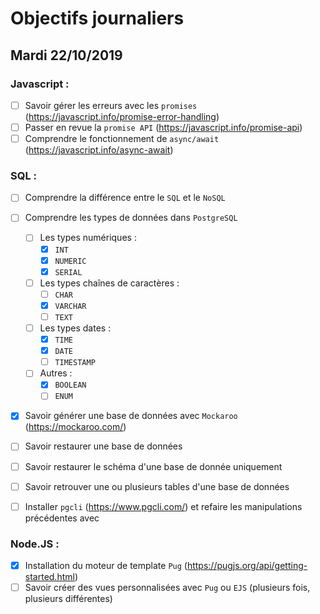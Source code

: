 # Objectifs journaliers

## Mardi 22/10/2019


### Javascript : 

* [ ] Savoir gérer les erreurs avec les `promises` (https://javascript.info/promise-error-handling)
* [ ] Passer en revue la `promise API` (https://javascript.info/promise-api)
* [ ] Comprendre le fonctionnement de `async/await` (https://javascript.info/async-await)

### SQL :

* [ ] Comprendre la différence entre le `SQL` et le `NoSQL`

* [ ] Comprendre les types de données dans `PostgreSQL`
  * [ ] Les types numériques :
    * [x] `INT`
    * [X] `NUMERIC`
    * [x] `SERIAL`
  * [ ] Les types chaînes de caractères :
    * [ ] `CHAR`
    * [X] `VARCHAR`
    * [ ] `TEXT`
  * [ ] Les types dates : 
    * [X] `TIME`
    * [X] `DATE`
    * [ ] `TIMESTAMP`
  * [ ] Autres :
    * [X] `BOOLEAN`
    * [ ] `ENUM`

* [x] Savoir générer une base de données avec `Mockaroo` (https://mockaroo.com/)
* [ ] Savoir restaurer une base de données
* [ ] Savoir restaurer le schéma d'une base de donnée uniquement
* [ ] Savoir retrouver une ou plusieurs tables d'une base de données
* [ ] Installer `pgcli` (https://www.pgcli.com/) et refaire les manipulations précédentes avec

### Node.JS : 

* [x] Installation du moteur de template `Pug` (https://pugjs.org/api/getting-started.html)
* [ ] Savoir créer des vues personnalisées avec `Pug` ou `EJS` (plusieurs fois, plusieurs différentes)
